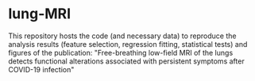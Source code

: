# lung-MRI
This repository hosts the code (and necessary data) to reproduce the analysis results (feature selection, regression fitting, statistical tests) and figures of the publication: "Free-breathing low-field MRI of the lungs detects functional alterations associated with persistent symptoms after COVID-19 infection"
